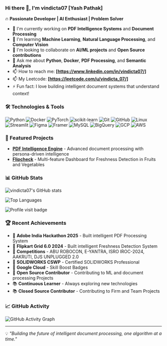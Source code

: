 ### Hi there 👋, I'm vindicta07 [Yash Pathak]

🔥 **Passionate Developer | AI Enthusiast | Problem Solver**

- 🔭 I'm currently working on **PDF Intelligence Systems** and **Document Processing**
- 🌱 I'm learning **Machine Learning**, **Natural Language Processing**, and **Computer Vision**
- 👯 I'm looking to collaborate on **AI/ML projects** and **Open Source contributions**
- 💬 Ask me about **Python**, **Docker**, **PDF Processing**, and **Semantic Analysis**
- 📫 How to reach me: **[https://www.linkedin.com/in/vindicta07/]**
- 📫 My Leetcode: **[https://leetcode.com/u/vindicta_07/]**
- ⚡ Fun fact: I love building intelligent document systems that understand context!

### 🛠️ Technologies & Tools

![Python](https://img.shields.io/badge/-Python-3776AB?style=flat&logo=python&logoColor=white)
![Docker](https://img.shields.io/badge/-Docker-2496ED?style=flat&logo=docker&logoColor=white)
![PyTorch](https://img.shields.io/badge/-PyTorch-EE4C2C?style=flat&logo=pytorch&logoColor=white)
![scikit-learn](https://img.shields.io/badge/-scikit--learn-F7931E?style=flat&logo=scikit-learn&logoColor=white)
![Git](https://img.shields.io/badge/-Git-F05032?style=flat&logo=git&logoColor=white)
![GitHub](https://img.shields.io/badge/-GitHub-181717?style=flat&logo=github&logoColor=white)
![Linux](https://img.shields.io/badge/-Linux-FCC624?style=flat&logo=linux&logoColor=black)
![Streamlit](https://img.shields.io/badge/-Streamlit-FF4B4B?style=flat&logo=streamlit&logoColor=white)
![Figma](https://img.shields.io/badge/-Figma-F24E1E?style=flat&logo=figma&logoColor=white)
![Framer](https://img.shields.io/badge/-Framer-0055FF?style=flat&logo=framer&logoColor=white)
![MySQL](https://img.shields.io/badge/-MySQL-4479A1?style=flat&logo=mysql&logoColor=white)
![BigQuery](https://img.shields.io/badge/-BigQuery-4285F4?style=flat&logo=googlebigquery&logoColor=white)
![GCP](https://img.shields.io/badge/-GCP-4285F4?style=flat&logo=googlecloud&logoColor=white)
![AWS](https://img.shields.io/badge/-AWS-232F3E?style=flat&logo=amazonaws&logoColor=white)

### 🚀 Featured Projects

- **[PDF Intelligence Engine](https://github.com/vindicta07/adobe-hackathon-pdf-engine)** - Advanced document processing with persona-driven intelligence
- **[Flipcheck](https://github.com/DeepRock-Dev/FlipCheck)** - Multi-feature Dashboard for Freshness Detection in Fruits and Vegetables

### 📊 GitHub Stats

![vindicta07's GitHub stats](https://github-readme-stats.vercel.app/api?username=vindicta07&show_icons=true&count_private=true&theme=radical&hide=["issues"])

![Top Languages](https://github-readme-stats.vercel.app/api/top-langs/?username=vindicta07&layout=compact&theme=radical)

![Profile visit badge](https://komarev.com/ghpvc/?username=vindicta07&style=plastic)

### 🏆 Recent Achievements

- 🥇 **Adobe India Hackathon 2025** - Built intelligent PDF Processing System
- 🥇 **Flipkart Grid 6.0 2024** - Built intelligent Freshness Detection System
- 🥇 **Competitions** - ABU ROBOCON, E-YANTRA, ISRO IROC-2024, AAKRUTI, DJS UNPLUGGED 2.0
- 🥇 **SOLIDWORKS CSWP** - Certified SOLIDWORKS Professional
- 🥇 **Google Cloud** - Skill Boost Badges
- 🚀 **Open Source Contributor** - Contributing to ML and document processing Projects
- 📚 **Continuous Learner** - Always exploring new technologies
-  📚 **Closed Source Contributor** - Contributing to Firm and Team Projects

### 📈 GitHub Activity

![GitHub Activity Graph](https://github-readme-activity-graph.vercel.app/graph?username=vindicta07&theme=radical)

---

💡 *"Building the future of intelligent document processing, one algorithm at a time."*
